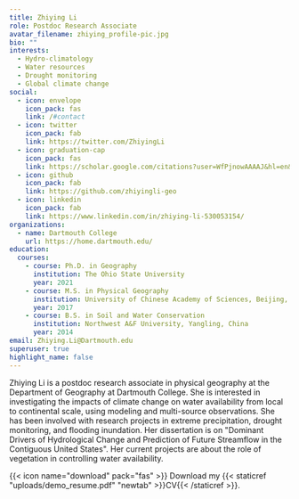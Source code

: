 ```yaml
---
title: Zhiying Li
role: Postdoc Research Associate
avatar_filename: zhiying_profile-pic.jpg
bio: ""
interests:
  - Hydro-climatology
  - Water resources
  - Drought monitoring
  - Global climate change
social:
  - icon: envelope
    icon_pack: fas
    link: /#contact
  - icon: twitter
    icon_pack: fab
    link: https://twitter.com/ZhiyingLi
  - icon: graduation-cap
    icon_pack: fas
    link: https://scholar.google.com/citations?user=WfPjnowAAAAJ&hl=en&oi=ao
  - icon: github
    icon_pack: fab
    link: https://github.com/zhiyingli-geo
  - icon: linkedin
    icon_pack: fab
    link: https://www.linkedin.com/in/zhiying-li-530053154/
organizations:
  - name: Dartmouth College
    url: https://home.dartmouth.edu/
education:
  courses:
    - course: Ph.D. in Geography
      institution: The Ohio State University
      year: 2021
    - course: M.S. in Physical Geography
      institution: University of Chinese Academy of Sciences, Beijing, China
      year: 2017
    - course: B.S. in Soil and Water Conservation
      institution: Northwest A&F University, Yangling, China
      year: 2014
email: Zhiying.Li@Dartmouth.edu
superuser: true
highlight_name: false
---
```

Zhiying Li is a postdoc research associate in physical geography at the Department of Geography at Dartmouth College. She is interested in investigating the impacts of climate change on water availability from local to continental scale, using modeling and multi-source observations. She has been involved with research projects in extreme precipitation, drought monitoring, and flooding inundation. Her dissertation is on "Dominant Drivers of Hydrological Change and Prediction of Future Streamflow in the Contiguous United States". Her current projects are about the role of vegetation in controlling water availability.

{{< icon name="download" pack="fas" >}} Download my {{< staticref "uploads/demo_resume.pdf" "newtab" >}}CV{{< /staticref >}}.